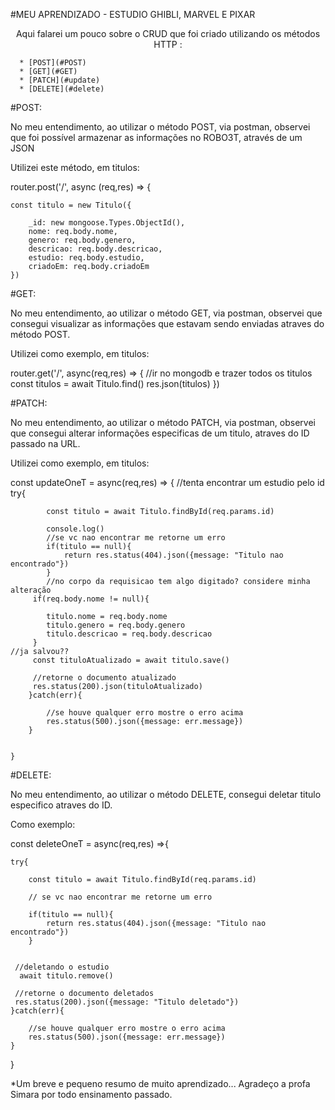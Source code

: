 #MEU APRENDIZADO - ESTUDIO GHIBLI, MARVEL E PIXAR

<p align="center">Aqui falarei um pouco sobre o CRUD que foi criado utilizando os métodos HTTP :</p>


      * [POST](#POST)
      * [GET](#GET)
      * [PATCH](#update)
      * [DELETE](#delete)

#POST:

No meu entendimento, ao utilizar o método POST, via postman, observei que foi possível armazenar as informações no ROBO3T, através de um
JSON

Utilizei este método, em titulos: 



router.post('/', async (req,res) => {

    const titulo = new Titulo({

        _id: new mongoose.Types.ObjectId(),
        nome: req.body.nome,
        genero: req.body.genero,
        descricao: req.body.descricao,
        estudio: req.body.estudio,
        criadoEm: req.body.criadoEm
    })


#GET:


No meu entendimento, ao utilizar o método GET, via postman, observei que consegui visualizar as informações que estavam sendo enviadas atraves do método POST.

Utilizei como exemplo, em titulos:


router.get('/', async(req,res) => {
//ir no mongodb e trazer todos os titulos
    const titulos = await Titulo.find()
    res.json(titulos)
})



#PATCH:


No meu entendimento, ao utilizar o método PATCH, via postman, observei que consegui alterar informações especificas de um titulo, atraves do ID passado na URL.


Utilizei como exemplo, em titulos:

const updateOneT = async(req,res) => {
    //tenta encontrar um estudio pelo id
        try{
         
            const titulo = await Titulo.findById(req.params.id)
            
            console.log()
            //se vc nao encontrar me retorne um erro
            if(titulo == null){ 
                return res.status(404).json({message: "Titulo nao encontrado"})
            }
            //no corpo da requisicao tem algo digitado? considere minha alteração
         if(req.body.nome != null){
    
            titulo.nome = req.body.nome
            titulo.genero = req.body.genero
            titulo.descricao = req.body.descricao
         }
    //ja salvou??
         const tituloAtualizado = await titulo.save()
    
         //retorne o documento atualizado
         res.status(200).json(tituloAtualizado)
        }catch(err){
    
            //se houve qualquer erro mostre o erro acima
            res.status(500).json({message: err.message})
        }
    
    
    }


#DELETE:


No meu entendimento, ao utilizar o método DELETE, consegui deletar titulo especifico atraves do ID.

Como exemplo:


const deleteOneT = async(req,res) =>{

    try{

        const titulo = await Titulo.findById(req.params.id)

        // se vc nao encontrar me retorne um erro

        if(titulo == null){
            return res.status(404).json({message: "Titulo nao encontrado"})
        }

    
     //deletando o estudio
      await titulo.remove()

     //retorne o documento deletados
     res.status(200).json({message: "Titulo deletado"})
    }catch(err){

        //se houve qualquer erro mostre o erro acima
        res.status(500).json({message: err.message})
    }
}





*Um breve e pequeno resumo de muito aprendizado... Agradeço a profa Simara por todo ensinamento passado.


